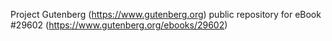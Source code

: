 Project Gutenberg (https://www.gutenberg.org) public repository for eBook #29602 (https://www.gutenberg.org/ebooks/29602)
